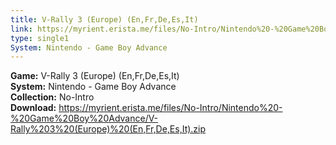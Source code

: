 ```yaml
---
title: V-Rally 3 (Europe) (En,Fr,De,Es,It)
link: https://myrient.erista.me/files/No-Intro/Nintendo%20-%20Game%20Boy%20Advance/V-Rally%203%20(Europe)%20(En,Fr,De,Es,It).zip
type: single1
System: Nintendo - Game Boy Advance
---
```

<b>Game:</b> V-Rally 3 (Europe) (En,Fr,De,Es,It)<br>
<b>System:</b> Nintendo - Game Boy Advance<br>
<b>Collection:</b> No-Intro<br>
<b>Download:</b> https://myrient.erista.me/files/No-Intro/Nintendo%20-%20Game%20Boy%20Advance/V-Rally%203%20(Europe)%20(En,Fr,De,Es,It).zip